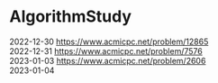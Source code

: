 # AlgorithmStudy
2022-12-30 https://www.acmicpc.net/problem/12865 \
2022-12-31 https://www.acmicpc.net/problem/7576 \
2023-01-03 https://www.acmicpc.net/problem/2606 \
2023-01-04
